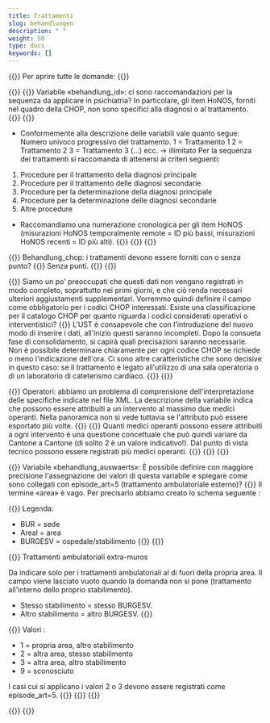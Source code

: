 ```yaml
---
title: Trattamenti
slug: behandlungen
description: " "
weight: 50
type: docs
keywords: []
---
```


{{<faqBlock>}}
Per aprire tutte le domande: {{<collapsibleGroupCommand groupId="behandlungen">}}

{{<numberedList>}}
{{<listItem>}}
Variabile «behandlung_id»: ci sono raccomandazioni per la sequenza da applicare in psichiatria? In particolare, gli item HoNOS, forniti nel quadro della CHOP, non sono specifici alla diagnosi o al trattamento.
{{<collapsibleBlock groupId="behandlungen">}}
{{<markdown>}}

- Conformemente alla descrizione delle variabili vale quanto segue:
Numero univoco progressivo del trattamento.
1 = Trattamento 1
2 = Trattamento 2
3 = Trattamento 3
(…) ecc. -> illimitato
Per la sequenza dei trattamenti si raccomanda di attenersi ai criteri seguenti:

1. Procedure per il trattamento della diagnosi principale
2. Procedure per il trattamento delle diagnosi secondarie
3. Procedure per la determinazione della diagnosi principale
4. Procedure per la determinazione delle diagnosi secondarie
5. Altre procedure

- Raccomandiamo una numerazione cronologica per gli item HoNOS (misurazioni HoNOS temporalmente remote = ID più bassi, misurazioni HoNOS recenti = ID più alti).
{{</markdown>}}
{{</collapsibleBlock>}}
{{</listItem>}}

{{<listItem>}}
Behandlung_chop: i trattamenti devono essere forniti con o senza punto?
{{<collapsibleBlock groupId="behandlungen">}}
Senza punti.
{{</collapsibleBlock>}}
{{</listItem>}}

{{<listItem>}}
Siamo un po' preoccupati che questi dati non vengano registrati in modo completo, soprattutto nei primi giorni, e che ciò renda necessari ulteriori aggiustamenti supplementari. Vorremmo quindi definire il campo come obbligatorio per i codici CHOP interessati. Esiste una classificazione per il catalogo CHOP per quanto riguarda i codici considerati operativi o interventistici?
{{<collapsibleBlock groupId="behandlungen">}}
L'UST è consapevole che con l'introduzione del nuovo modo di inserire i dati, all'inizio questi saranno incompleti. Dopo la consueta fase di consolidamento, si capirà quali precisazioni saranno necessarie. Non è possibile determinare chiaramente per ogni codice CHOP se richiede o meno l'indicazione dell'ora. Ci sono altre caratteristiche che sono decisive in questo caso: se il trattamento è legato all'utilizzo di una sala operatoria o di un laboratorio di cateterismo cardiaco.
{{</collapsibleBlock>}}
{{</listItem>}}

{{<listItem>}}
Operatori: abbiamo un problema di comprensione dell'interpretazione delle specifiche indicate nel file XML. La descrizione della variabile indica che possono essere attribuiti a un intervento al massimo due medici operanti. Nella panoramica non si vede tuttavia se l'attributo può essere esportato più volte.
{{<insertImage image="Image1.jpg" class="edge max-w-90">}}
{{<collapsibleBlock groupId="behandlungen">}}
Quanti medici operanti possono essere attribuiti a ogni intervento è una questione concettuale che può quindi variare da Cantone a Cantone (di solito 2 è un valore indicativo!). Dal punto di vista tecnico possono essere registrati più medici operanti.
{{<insertImage image="Image2.png" class="edge max-w-90">}}
{{</collapsibleBlock>}}
{{</listItem>}}

{{<listItem>}}
Variabile «behandlung_auswaerts»: È possibile definire con maggiore precisione l'assegnazione dei valori di questa variabile e spiegare come sono collegati con episode_art=5 (trattamento ambulatoriale esterno)?
{{<collapsibleBlock groupId="behandlungen">}}
Il termine «area» è vago. Per precisarlo abbiamo creato lo schema seguente :

{{<markdown>}}
  Legenda:  

- BUR = sede
- Areal = area  
- BURGESV = ospedale/stabilimento
{{</markdown>}}
{{<insertImage image="Bild1.jpg" class="edge max-w-90">}}

{{<markdown>}}
Trattamenti ambulatoriali extra-muros

Da indicare solo per i trattamenti ambulatoriali al di fuori della propria area. Il campo viene lasciato vuoto quando la domanda non si pone (trattamento all'interno dello proprio stabilimento).

- Stesso stabilimento = stesso BURGESV.
- Altro stabilimento = altro BURGESV.
{{</markdown>}}

{{<markdown>}}
Valori :

- 1 = propria area, altro stabilimento
- 2 = altra area, stesso stabilimento
- 3 = altra area, altro stabilimento
- 9 = sconosciuto

I casi cui si applicano i valori 2 o 3 devono essere registrati come episode_art=5.
{{</markdown>}}
{{</collapsibleBlock>}}
{{</listItem>}}

{{</numberedList>}}
{{</faqBlock>}}
